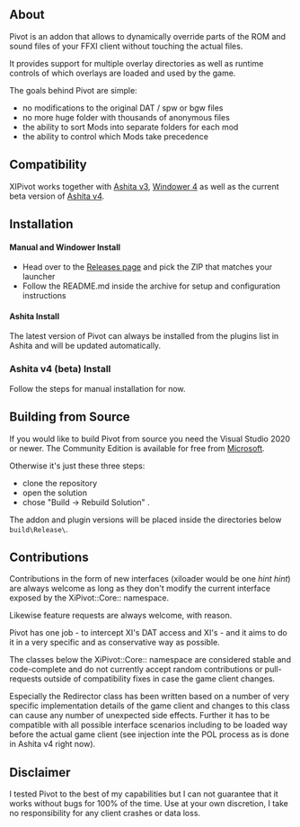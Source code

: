 ## About

Pivot is an addon that allows to dynamically override parts of the ROM and sound
files of your FFXI client without touching the actual files.

It provides support for multiple overlay directories as well as runtime controls
of which overlays are loaded and used by the game.

The goals behind Pivot are simple:

- no modifications to the original DAT / spw or bgw files
- no more huge folder with thousands of anonymous files
- the ability to sort Mods into separate folders for each mod
- the ability to control which Mods take precedence

## Compatibility

XIPivot works together with [Ashita v3](https://www.ashitaxi.com), [Windower 4](http://www.windower.net) as well as
the current beta version of [Ashita v4](https://github.com/AshitaXI/Ashita-v4beta).

## Installation

#### Manual and Windower Install

- Head over to the [Releases page](https://github.com/Shirk/XIPivot/releases) and pick the ZIP that matches your launcher
- Follow the README.md inside the archive  for setup and configuration instructions

#### Ashita Install

The latest version of Pivot can always be installed from the plugins list in Ashita and will be updated automatically.

### Ashita v4 (beta) Install

Follow the steps for manual installation for now.

## Building from Source

If you would like to build Pivot from source you need the Visual Studio 2020 or newer.
The Community Edition is available for free from [Microsoft](https://visualstudio.microsoft.com/vs/community/).

Otherwise it's just these three steps:

- clone the repository
- open the solution
- chose "Build -> Rebuild Solution" .

The addon and plugin versions will be placed inside the directories below `build\Release\`.

## Contributions

Contributions in the form of new interfaces (xiloader would be one *hint hint*) are always welcome
as long as they don't modify the current interface exposed by the XiPivot::Core:: namespace.

Likewise feature requests are always welcome, with reason.

Pivot has one job - to intercept XI's DAT access and XI's - and it aims to do it in a very
specific and as conservative way as possible.

The classes below the XiPivot::Core:: namespace are considered stable and code-complete and do not currently
accept random contributions or pull-requests outside of compatibility fixes in case the game client changes.

Especially the Redirector class has been written based on a number of very specific implementation details of
the game client and changes to this class can cause any number of unexpected side effects. Further it has to be
compatible with all possible interface scenarios including to be loaded way before the actual game client (see
injection inte the POL process as is done in Ashita v4 right now).

## Disclaimer

I tested Pivot to the best of my capabilities but I can not guarantee that it works without bugs for 100% of the time.
Use at your own discretion, I take no responsibility for any client crashes or data loss.
